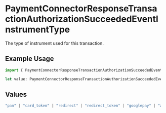 # PaymentConnectorResponseTransactionAuthorizationSucceededEventInstrumentType

The type of instrument used for this transaction.

## Example Usage

```typescript
import { PaymentConnectorResponseTransactionAuthorizationSucceededEventInstrumentType } from "@gr4vy/sdk/models/components";

let value: PaymentConnectorResponseTransactionAuthorizationSucceededEventInstrumentType = "pan";
```

## Values

```typescript
"pan" | "card_token" | "redirect" | "redirect_token" | "googlepay" | "applepay" | "network_token"
```